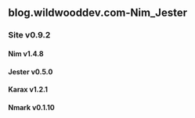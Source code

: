 ## blog.wildwooddev.com-Nim_Jester

### Site v0.9.2

#### Nim v1.4.8

#### Jester v0.5.0

#### Karax v1.2.1

#### Nmark v0.1.10
